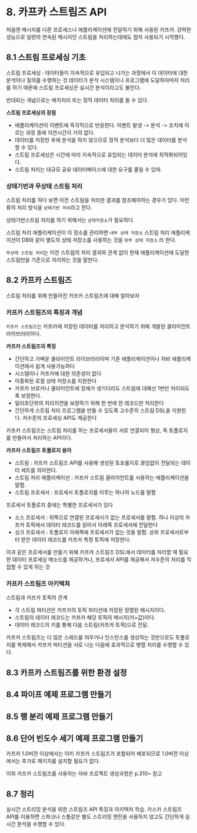 # 8. 카프카 스트림즈 API
처음엔 메시지를 다른 프로세스나 애플리케이션에 전달하기 위해 사용된 카프카.
강력한 성능으로 일련의 연속된 메시지인 스트림을 처리하는데에도 점차 사용되기 시작했다.

## 8.1 스트림 프로세싱 기초
스트림 프로세싱 : 데이터들이 지속적으로 유입되고 나가는 과정에서 이 데이터에 대한 분석이나 질의를 수행하는 것
데이터가 분석 시스템이나 프로그램에 도달하자마자 처리를 하기 때문에 스트림 프로세싱은 실시간 분석이라고도 불린다.

반대되는 개념으로는 배치처리 또는 정적 데이터 처리를 들 수 있다.

**스트림 프로세싱의 장점**
- 애플리케이션이 이벤트에 즉각적으로 반응한다. 이벤트 발생 -> 분석 -> 조치에 이르는 과정 중에 지연시간이 거의 없다.
- 데이터를 저장한 후에 분석을 하지 않으므로 정적 분석보다 더 많은 데이터를 분석할 수 있다.
- 스트림 프로세싱은 시간에 따라 지속적으로 유입되는 데이터 분석에 최적화되어있다.
- 스트림 처리는 대규모 공유 데이터베이스에 대한 요구를 줄일 수 있따.

### 상태기반과 무상태 스트림 처리
스트림 처리를 하다 보면 이전 스트림을 처리한 결과를 참조해야하는 경우가 있다.
이런 류의 처리 방식을 `상태기반 처리`라고 한다.

상태기반스트림 처리를 하기 위해서는 `상태저장소`가 필요하다.

스트림 처리 애플리케이션이 이 장소를 관리하면 `내부 상태 저장소`
스트림 처리 애플리케이션이 DB와 같이 별도의 상태 저장소를 사용하는 것을 `외부 상태 저장소` 라 한다.

`무상태 스트림 처리`는 이전 스트림의 처리 결과와 관계 없이 현재 애플리케이션에 도달한 스트림만을 기준으로 처리하는 것을 말한다.

## 8.2 카프카 스트림즈
스트림 처리를 위해 만들어진 카프카 스트림즈에 대해 알아보자

### 카프카 스트림즈의 특징과 개념
`카프카 스트림즈`는 카프카에 저장된 데이터를 처리하고 분석하기 위해 개발된 클라이언트 라이브러리이다.

**카프카 스트림즈의 특징**
- 간단하고 가벼운 클라이언트 라이브러리이며 기존 애플리케이션이나 자바 애플리케이션에서 쉽게 사용가능하다
- 시스템이나 카프카에 대한 의존성이 없다
- 이중화된 로컬 상태 저장소를 지원한다
- 카프카 브로커나 클라이언트에 장애가 생기더라도 스트림에 대해선 1번만 처리되도록 보장한다.
- 밀리초단위의 처리지연을 보장하기 위해 한 번에 한 레코드만 처리한다
- 간단하게 스트림 처리 프로그램을 만들 수 있도록 고수준의 스트림 DSL을 지원한다. 저수준의 프로세싱 API도 제공한다

카프카 스트림즈는 스트림 처리를 하는 프로세서들이 서로 연결되어 형상, 즉 토폴로지를 만들어서 처리하는 API이다.

**카프카 스트림즈 토폴로지 용어**
- 스트림 : 카프카 스트림즈 API를 사용해 생성된 토포롤지로 끊임없이 전달되는 데이터 세트를 의미한다.
- 스트림 처리 애플리케이션 : 카프카 스트림 클라이언트를 사용하는 애플리케이션을 말함. 
- 스트림 프로세서 : 프로세서 토폴로지를 이루는 하나의 노드를 말함

프로세서 토폴로지 중에는 특별한 프로세서가 있다
- 소스 프로세서 : 위쪽으로 연결된 프로세서가 없는 프로세서를 말함. 하나 이상의 카프카 토픽에서 데이터 레코드를 읽어서 아래쪽 프로세서에 전달한다
- 싱크 프로세서 : 토폴로지 아래쪽에 프로세서가 없는 것을 말함. 상위 프로세서로부터 받은 데이터 레코드를 카프카 특정 토픽에 저장한다.

이과 같은 프로세서를 만들기 위해 카프카 스트림즈 DSL에서 데이터를 처리할 때 필요한 데이터 프로세싱 메소드를 제공하거나,
프로세서 API를 제공해서 저수준의 처리를 직접할 수 있게 하는 것

### 카프카 스트림즈 아키텍쳐
스트림과 카프카 토픽의 관계
- 각 스트림 파티션은 카프카의 토픽 파티션에 저장된 정렬된 메시지이다.
- 스트림의 데이터 레코드는 카프카 해당 토픽의 메시지(키+값)이다.
- 데이터 레코드의 키를 통해 다음 스트림(카프카 토픽)으로 전달.


카프카 스트림즈는 더 많은 스레드를 띄우거나 인스턴스를 생성하는 것만으로도 토폴로지를 복제해서 카프카 파티션을 서로 나눈 다음에 효과적으로 병렬 처리를 수행할 수 있다.


## 8.3 카프카 스트림즈를 위한 환경 설정
## 8.4 파이프 예제 프로그램 만들기
## 8.5 행 분리 예제 프로그램 만들기
## 8.6 단어 빈도수 세기 예제 프로그램 만들기
카프카 1.0버전 이상에서는 이미 카프카 스트림즈가 포함되어 배포되므로 1.0버전 이상에서는 추가로 패키지를 설치할 필요가 없다.

이외 카프카 스트림즈를 사용하는 자바 프로젝트 생성과정은 p.310~ 참고


## 8.7 정리
실시간 스트리밍 분석을 위한 스트림즈 API 특징과 아키텍처 학습.
카스카 스트림즈 API를 이용하면 스파크나 스톰같은 별도 스트리밍 엔진을 사용하지 않고도 간단하게 실시간 분석을 수행할 수 있다.